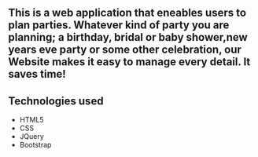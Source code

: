 ## This is a web application that eneables users to plan parties. Whatever kind of party you are planning; a birthday, bridal or baby shower,new years eve party or some other celebration, our Website  makes it easy to manage every detail. It saves time!


## Technologies used
* HTML5
* CSS
* JQuery
* Bootstrap